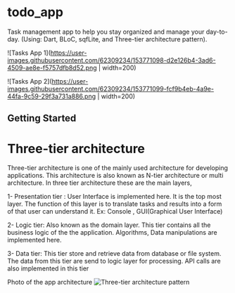 # todo_app

Task management app to help you stay organized and manage your day-to-day. (Using:  Dart, BLoC, sqfLite, and Three-tier architecture pattern).


![Tasks App 1](https://user-images.githubusercontent.com/62309234/153771098-d2e126b4-3ad6-4509-ae8e-f5757dfb8d52.png  | width=200)

![Tasks App 2](https://user-images.githubusercontent.com/62309234/153771099-fcf9b4eb-4a9e-44fa-9c59-29f3a731a886.png  | width=200)

## Getting Started

# Three-tier architecture 
Three-tier architecture is one of the mainly used architecture for developing applications. This architecture is also known as N-tier architecture or multi architecture.
In three tier architecture these are the main layers,

1- Presentation tier : User Interface is implemented here. It is the top most layer. The function of this layer is to translate tasks and results into a form of that user can understand it. Ex: Console , GUI(Graphical User Interface)

2- Logic tier: Also known as the domain layer. This tier contains all the business logic of the the application. Algorithms, Data manipulations are implemented here.

3- Data tier: This tier store and retrieve data from database or file system. The data from this tier are send to logic layer for processing. API calls are also implemented in this tier

Photo of the app architecture
![Three-tier architecture pattern](https://user-images.githubusercontent.com/62309234/153771007-db7c2c89-3bd0-423d-b64a-6fba2387a431.png)

